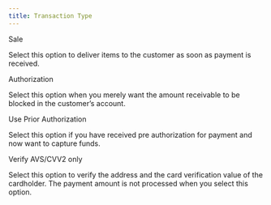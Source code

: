 ```yaml
---
title: Transaction Type
---
```



Sale


Select this option to deliver items to the customer as soon as payment  is received.


Authorization


Select this option when you merely want the amount receivable to be  blocked in the customer’s account.


Use Prior Authorization


Select this option if you have received pre authorization for payment  and now want to capture funds.


Verify AVS/CVV2 only


Select this option to verify the address and the card verification value  of the cardholder. The payment amount is not processed when you select  this option.
